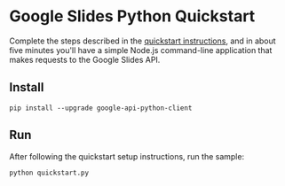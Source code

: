 # Google Slides Python Quickstart

Complete the steps described in the [quickstart instructions](
https://developers.google.com/slides/quickstart/python), and in about five
minutes you'll have a simple Node.js command-line application that makes
requests to the Google Slides API.

## Install

```
pip install --upgrade google-api-python-client
```

## Run

After following the quickstart setup instructions, run the sample:

```
python quickstart.py
```
